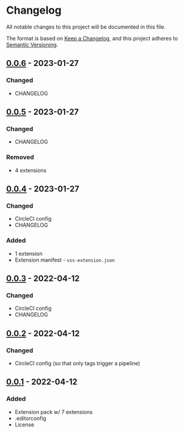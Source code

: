 # Changelog

<!-- https://github.com/DavidAnson/markdownlint#rules--aliases-->
<!-- markdownlint-disable MD022 MD024 MD032 -->

All notable changes to this project will be documented in this file.

The format is based on [Keep a Changelog](https://keepachangelog.com/en/1.0.0/),
and this project adheres to [Semantic Versioning](https://semver.org/spec/v2.0.0.html).

<!--
## [Unreleased] - YYYY-MM-DD
### Added
### Changed
### Removed
### Fixed
-->

## [0.0.6] - 2023-01-27
### Changed
- CHANGELOG

## [0.0.5] - 2023-01-27
### Changed
- CHANGELOG
### Removed
- 4 extensions

## [0.0.4] - 2023-01-27
### Changed
- CircleCI config
- CHANGELOG
### Added
- 1 extension
- Extension manifest - `vss-extension.json`

## [0.0.3] - 2022-04-12
### Changed
- CircleCI config
- CHANGELOG

## [0.0.2] - 2022-04-12
### Changed
- CircleCI config (so that only tags trigger a pipeline)

## [0.0.1] - 2022-04-12
### Added
- Extension pack w/ 7 extensions
- .editorconfig
- License

<!-- [Unreleased]: https://github.com/NdagiStanley/remote-ext-pack/compare/v0.0.2...HEAD -->
[0.0.6]: https://github.com/NdagiStanley/remote-ext-pack/compare/v0.0.5...v0.0.6
[0.0.5]: https://github.com/NdagiStanley/remote-ext-pack/compare/v0.0.4...v0.0.5
[0.0.4]: https://github.com/NdagiStanley/remote-ext-pack/compare/v0.0.3...v0.0.4
[0.0.3]: https://github.com/NdagiStanley/remote-ext-pack/compare/v0.0.2...v0.0.3
[0.0.2]: https://github.com/NdagiStanley/remote-ext-pack/compare/v0.0.1...v0.0.2
[0.0.1]: https://github.com/NdagiStanley/remote-ext-pack/releases/tag/v0.0.1
